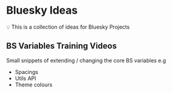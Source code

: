 # Bluesky Ideas

:bulb: This is a collection of ideas for Bluesky Projects

## BS Variables Training Videos

Small snippets of extending / changing the core BS variables e.g

- Spacings
- Utils API
- Theme colours
